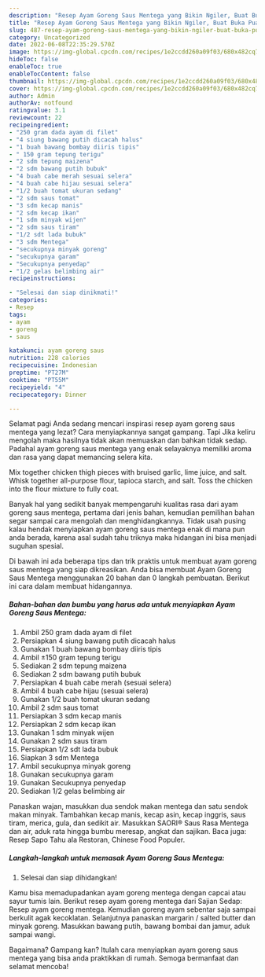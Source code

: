 ```yaml
---
description: "Resep Ayam Goreng Saus Mentega yang Bikin Ngiler, Buat Buka Puasa}"
title: "Resep Ayam Goreng Saus Mentega yang Bikin Ngiler, Buat Buka Puasa}"
slug: 487-resep-ayam-goreng-saus-mentega-yang-bikin-ngiler-buat-buka-puasa
category: Uncategorized
date: 2022-06-08T22:35:29.570Z
image: https://img-global.cpcdn.com/recipes/1e2ccdd260a09f03/680x482cq70/ayam-goreng-saus-mentega-foto-resep-utama.jpg
hideToc: false
enableToc: true
enableTocContent: false
thumbnail: https://img-global.cpcdn.com/recipes/1e2ccdd260a09f03/680x482cq70/ayam-goreng-saus-mentega-foto-resep-utama.jpg
cover: https://img-global.cpcdn.com/recipes/1e2ccdd260a09f03/680x482cq70/ayam-goreng-saus-mentega-foto-resep-utama.jpg
author: Admin
authorAv: notfound
ratingvalue: 3.1
reviewcount: 22
recipeingredient:
- "250 gram dada ayam di filet"
- "4 siung bawang putih dicacah halus"
- "1 buah bawang bombay diiris tipis"
- " 150 gram tepung terigu"
- "2 sdm tepung maizena"
- "2 sdm bawang putih bubuk"
- "4 buah cabe merah sesuai selera"
- "4 buah cabe hijau sesuai selera"
- "1/2 buah tomat ukuran sedang"
- "2 sdm saus tomat"
- "3 sdm kecap manis"
- "2 sdm kecap ikan"
- "1 sdm minyak wijen"
- "2 sdm saus tiram"
- "1/2 sdt lada bubuk"
- "3 sdm Mentega"
- "secukupnya minyak goreng"
- "secukupnya garam"
- "Secukupnya penyedap"
- "1/2 gelas belimbing air"
recipeinstructions:

- "Selesai dan siap dinikmati!"
categories:
- Resep
tags:
- ayam
- goreng
- saus

katakunci: ayam goreng saus 
nutrition: 228 calories
recipecuisine: Indonesian
preptime: "PT27M"
cooktime: "PT55M"
recipeyield: "4"
recipecategory: Dinner

---
```



Selamat pagi Anda sedang mencari inspirasi resep ayam goreng saus mentega yang lezat? Cara menyiapkannya sangat gampang. Tapi Jika keliru mengolah maka hasilnya tidak akan memuaskan dan bahkan tidak sedap. Padahal ayam goreng saus mentega yang enak selayaknya memiliki aroma dan rasa yang dapat memancing selera kita.


Mix together chicken thigh pieces with bruised garlic, lime juice, and salt. Whisk together all-purpose flour, tapioca starch, and salt. Toss the chicken into the flour mixture to fully coat.

Banyak hal yang sedikit banyak mempengaruhi kualitas rasa dari ayam goreng saus mentega, pertama dari jenis bahan, kemudian pemilihan bahan segar sampai cara mengolah dan menghidangkannya. Tidak usah pusing kalau hendak menyiapkan ayam goreng saus mentega enak di mana pun anda berada, karena asal sudah tahu triknya maka hidangan ini bisa menjadi suguhan spesial.


Di bawah ini ada beberapa tips dan trik praktis untuk membuat ayam goreng saus mentega yang siap dikreasikan. Anda bisa membuat Ayam Goreng Saus Mentega menggunakan 20 bahan dan 0 langkah pembuatan. Berikut ini cara dalam membuat hidangannya.

<!--inarticleads1-->

##### Bahan-bahan dan bumbu yang harus ada untuk menyiapkan Ayam Goreng Saus Mentega:

1. Ambil 250 gram dada ayam di filet
1. Persiapkan 4 siung bawang putih dicacah halus
1. Gunakan 1 buah bawang bombay diiris tipis
1. Ambil  ±150 gram tepung terigu
1. Sediakan 2 sdm tepung maizena
1. Sediakan 2 sdm bawang putih bubuk
1. Persiapkan 4 buah cabe merah (sesuai selera)
1. Ambil 4 buah cabe hijau (sesuai selera)
1. Gunakan 1/2 buah tomat ukuran sedang
1. Ambil 2 sdm saus tomat
1. Persiapkan 3 sdm kecap manis
1. Persiapkan 2 sdm kecap ikan
1. Gunakan 1 sdm minyak wijen
1. Gunakan 2 sdm saus tiram
1. Persiapkan 1/2 sdt lada bubuk
1. Siapkan 3 sdm Mentega
1. Ambil secukupnya minyak goreng
1. Gunakan secukupnya garam
1. Gunakan Secukupnya penyedap
1. Sediakan 1/2 gelas belimbing air


Panaskan wajan, masukkan dua sendok makan mentega dan satu sendok makan minyak. Tambahkan kecap manis, kecap asin, kecap inggris, saus tiram, merica, gula, dan sedikit air. Masukkan SAORI® Saus Rasa Mentega dan air, aduk rata hingga bumbu meresap, angkat dan sajikan. Baca juga: Resep Sapo Tahu ala Restoran, Chinese Food Populer. 

<!--inarticleads2-->

##### Langkah-langkah untuk memasak Ayam Goreng Saus Mentega:


1. Selesai dan siap dihidangkan!

Kamu bisa memadupadankan ayam goreng mentega dengan capcai atau sayur tumis lain. Berikut resep ayam goreng mentega dari Sajian Sedap: Resep ayam goreng mentega. Kemudian goreng ayam sebentar saja sampai berkulit agak kecoklatan. Selanjutnya panaskan margarin / salted butter dan minyak goreng. Masukkan bawang putih, bawang bombai dan jamur, aduk sampai wangi. 

Bagaimana? Gampang kan? Itulah cara menyiapkan ayam goreng saus mentega yang bisa anda praktikkan di rumah. Semoga bermanfaat dan selamat mencoba!
